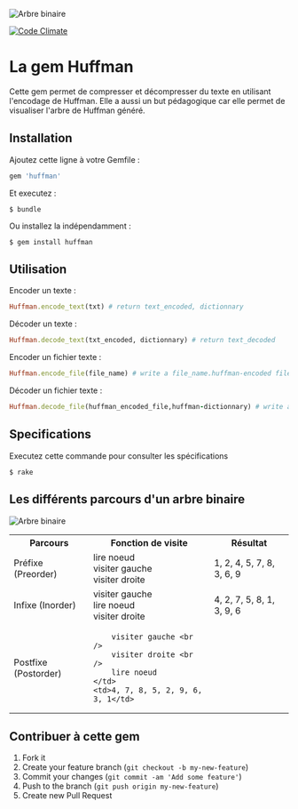 ![Arbre binaire](http://www.mathworks.com/matlabcentral/fx_files/33212/1/huffman.png)

[![Code Climate](https://codeclimate.com/repos/52c06ecae30ba036eb00347b/badges/adbbcd5f91fb73caf186/gpa.png)](https://codeclimate.com/repos/52c06ecae30ba036eb00347b/feed)

# La gem Huffman

Cette gem permet de compresser et décompresser du texte en utilisant l'encodage de Huffman.
Elle a aussi un but pédagogique car elle permet de visualiser l'arbre de Huffman généré.

## Installation

Ajoutez cette ligne à votre Gemfile :

```ruby
gem 'huffman'
```

Et executez :

    $ bundle

Ou installez la indépendamment :

    $ gem install huffman

## Utilisation


Encoder un texte :

```ruby
Huffman.encode_text(txt) # return text_encoded, dictionnary
```

    
Décoder un texte :
```ruby
Huffman.decode_text(txt_encoded, dictionnary) # return text_decoded
```

Encoder un fichier texte :
```ruby
Huffman.encode_file(file_name) # write a file_name.huffman-encoded file and a file_name.huffman-dictionnary
```

Décoder un fichier texte :
```ruby
Huffman.decode_file(huffman_encoded_file,huffman-dictionnary) # write a huffman-encoded-back-to-original file
```

## Specifications

Executez cette commande pour consulter les spécifications

    $ rake

## Les différents parcours d'un arbre binaire 

![Arbre binaire](http://upload.wikimedia.org/wikipedia/commons/thumb/d/d0/Arbre_binaire_ordonne.svg/408px-Arbre_binaire_ordonne.svg.png)




<table>
  <tr>
    <th>Parcours</th>
    <th>Fonction de visite</th>
    <th>Résultat</th>
  </tr>
  <tr>
    <td>Préfixe (Preorder) </td>
    <td>
        lire noeud <br />
        visiter gauche <br />
        visiter droite
    </td>
    <td>1, 2, 4, 5, 7, 8, 3, 6, 9</td>
  </tr>
  <tr>
    <td>Infixe (Inorder) </td>
    <td>
        visiter gauche <br />
        lire noeud <br />
        visiter droite
    </td>
    <td>4, 2, 7, 5, 8, 1, 3, 9, 6</td>
  </tr>
    <tr>
    <td>Postfixe (Postorder) </td>
    <td>
        
        visiter gauche <br />
        visiter droite <br />
        lire noeud 
    </td>
    <td>4, 7, 8, 5, 2, 9, 6, 3, 1</td>
  </tr>
</table>


## Contribuer à cette gem

1. Fork it
2. Create your feature branch (`git checkout -b my-new-feature`)
3. Commit your changes (`git commit -am 'Add some feature'`)
4. Push to the branch (`git push origin my-new-feature`)
5. Create new Pull Request
